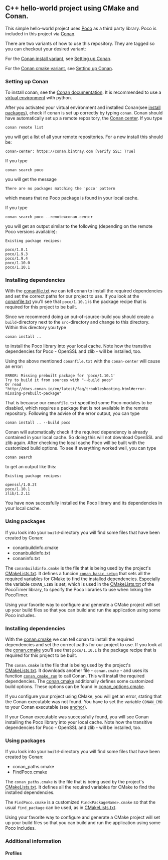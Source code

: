 ## C++ hello-world project using CMake and Conan.

This simple hello-world project uses [Poco][poco-github] as a third party library. Poco is included in this project via [Conan][conan].

There are two variants of how to use this repository. They are tagged so you can checkout your desired variant:

For the [Conan install variant][conan-install], see [Setting up Conan][conan-install-setup].

For the [Conan cmake variant][conan-cmake], see [Setting up Conan][conan-cmake-setup].

### Setting up Conan
To install conan, see the [Conan documentation][conan-doc]. It is recommended to use a [virtual environment][venv] with python.

After you activated your virtual environment and installed Conan(see [install packages][venv-active]), check if conan is set up correctly by typing `conan`.
Conan should have automatically set up a remote repository, the [Conan center][conan-center]. If you type

```
conan remote list
```

you will get a list of all your remote repositories. For a new install this should be:

```
conan-center: https://conan.bintray.com [Verify SSL: True]
```


If you type 

```
conan search poco
```

you will get the message

```
There are no packages matching the 'poco' pattern
```

which means that no Poco package is found in your local cache.

If you type

```
conan search poco --remote=conan-center
```

you will get an output similar to the following (depending on the remote Poco versions available):

```
Existing package recipes:

poco/1.8.1
poco/1.9.3
poco/1.9.4
poco/1.10.0
poco/1.10.1
```

### Installing dependencies
With the [conanfile.txt](conanfile.txt) we can tell conan to install the required dependencies and set the correct paths for our project to use. If you look at the [conanfile.txt](conanfile.txt#L2) you'll see that `poco/1.10.1` is the package recipe that is required for this project to be built.

Since we recommend doing an out-of-source-build you should create a `build`-directory next to the `src`-directory and change to this directory. Within this directory you type

```
conan install ..
```

to install the Poco library into your local cache. Note how the transitive dependencies for Poco - OpenSSL and zlib - will be installed, too.

Using the above mentioned `conanfile.txt` with the `conan-center` will cause an error:

```
ERROR: Missing prebuilt package for 'poco/1.10.1'
Try to build it from sources with "--build poco"
Or read "http://docs.conan.io/en/latest/faq/troubleshooting.html#error-missing-prebuilt-package"
```

That is because our `conanfile.txt` specified some Poco modules to be disabled, which requires a package that is not available in the remote repository. Following the advise of the error output, you can type

```
conan install .. --build poco
```

Conan will automatically check if the required dependency is already contained in your local cache. So doing this will not download OpenSSL and zlib again. After checking the local cache Poco will be built with the customized build options. To see if everything worked well, you can type

```
conan search
```

to get an output like this:

```
Existing package recipes:

openssl/1.0.2t
poco/1.10.1
zlib/1.2.11
```

You have now succesfully installed the Poco library and its dependencies in your local cache.

### Using packages
If you look into your `build`-directory you will find some files that have been created by Conan:

- conanbuildinfo.cmake
- conanbuildinfo.txt
- conaninfo.txt

The `conanbuildinfo.cmake` is the file that is being used by the project's [CMakeLists.txt](CMakeLists.txt#L19). It defines a funcion [`conan_basic_setup`](CMakeLists.txt#L20) that sets all the required variables for CMake to find the installed dependencies. Especially the variable `CONAN_LIBS` is set, which is used in the [CMakeLists.txt](src/libs/PocoTimer/CMakeLists.txt#L28) of the PocoTimer library, to specify the Poco libraries to use when linking the PocoTimer.

Using your favorite way to configure and generate a CMake project will set up your build files so that you can build and run the application using some Poco includes.

### Installing dependencies
With the [conan.cmake](cmake/conan.cmake) we can tell conan to install the required dependencies and set the correct paths for our project to use. If you look at the [conan.cmake](cmake/conan.cmake#L11) you'll see that `poco/1.10.1` is the package recipe that is required for this project to be built.

The `conan.cmake` is the file that is being used by the project's [CMakeLists.txt](CMakeLists.txt#L20). It downloads another file - `conan.cmake` - and uses its function [`conan_cmake_run`](cmake/conan.cmake#L11) to call Conan. This will install the required dependencies. The [conan.cmake](cmake/conan.cmake#L14) additionally defines some customized build options. These options can be found in [conan_options.cmake](cmake/conan_options.cmake).

If you configure your project using CMake, you will get an error, stating that the Conan executable was not found. You have to set the variable `CONAN_CMD` to your Conan executable (see [anchor](#setting-up-conan)).

If your Conan executable was successfully found, you will see Conan installing the Poco library into your local cache. Note how the transitive dependencies for Poco - OpenSSL and zlib - will be installed, too.

### Using packages
If you look into your `build`-directory you will find some files that have been created by Conan:

- conan_paths.cmake
- FindPoco.cmake

The `conan_paths.cmake` is the file that is being used by the project's [CMakeLists.txt](CMakeLists.txt#L23). It defines all the required variables for CMake to find the installed dependencies.

The `FindPoco.cmake` is a customized `Find<PackageName>.cmake` so that the usual `find_package` can be used, as in [CMakeLists.txt](src/CMakeLists.txt#L2).

Using your favorite way to configure and generate a CMake project will set up your build files so that you can build and run the application using some Poco includes.

### Additional information

#### Profiles

[conan-install]: https://github.com/akalali/hello-world-conan/tree/conan-install-1.0.0
[conan-install-setup]: https://github.com/akalali/hello-world-conan/blob/conan-install-1.0.0/README.md#setting-up-conan
[conan-cmake]: https://github.com/akalali/hello-world-conan/tree/conan-cmake-1.0.0
[conan-cmake-setup]: https://github.com/akalali/hello-world-conan/blob/conan-cmake-1.0.0/README.md#setting-up-conan
[poco-github]: https://github.com/pocoproject/poco
[conan]: https://conan.io/
[conan-doc]: https://docs.conan.io/en/latest/installation.html#install-with-pip-recommended
[venv]: https://docs.python.org/3/library/venv.html
[venv-active]: https://packaging.python.org/guides/installing-using-pip-and-virtual-environments/
[conan-center]: https://conan.io/center/
